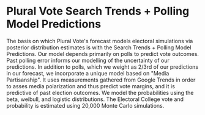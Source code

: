 # Plural Vote Search Trends + Polling Model Predictions

The basis on which Plural Vote's forecast models electoral simulations via posterior distribution estimates is with the Search Trends + Polling Model Predictions. Our model depends primarily on polls to predict vote outcomes. Past polling error informs our modelling of the uncertainty of our predictions. In addition to polls, which we weight as 2/3rd of our predictions in our forecast, we incorporate a unique model based on "Media Partisanship". It uses measurements gathered from Google Trends in order to asses media polarization and thus predict vote margins, and it is predictive of past election outcomes. We model the probabilities using the beta, weibull, and logistic distributions. The Electoral College vote and probability is estimated using 20,000 Monte Carlo simulations.
